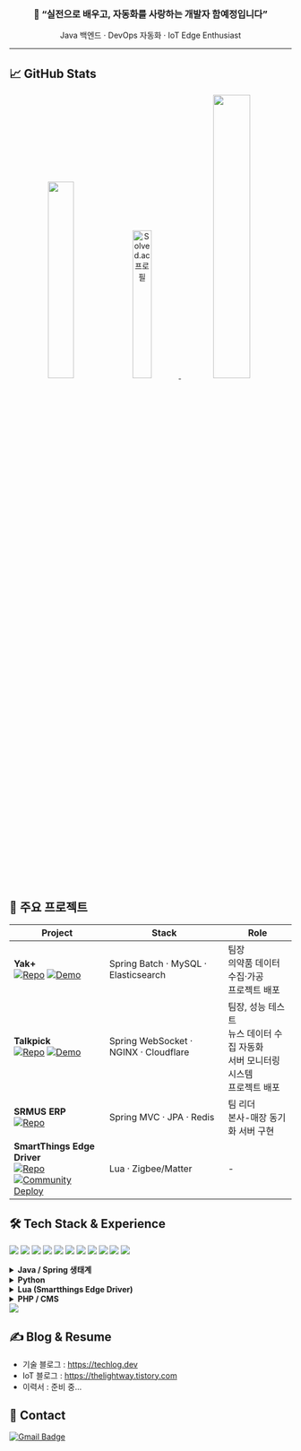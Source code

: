 <h3 align="center">🙌 “실전으로 배우고, 자동화를 사랑하는 개발자 함예정입니다”</h3>
<p align="center">Java 백엔드 · DevOps 자동화 · IoT Edge Enthusiast</p>

---

## 📈 GitHub Stats
<p align="center">
  <img src="https://github-readme-stats.vercel.app/api?username=YJ-circle&show_icons=true&theme=default" width="30%" />
  <a href="https://solved.ac/thelightway">
    <img src="http://mazassumnida.wtf/api/generate_badge?boj=thelightway" alt="Solved.ac 프로필" width="26%" />
  </a>
  <img src="https://github-readme-activity-graph.vercel.app/graph?username=YJ-circle&theme=github-light" width="36%" />
</p>

## 🔭 주요 프로젝트
| Project | Stack | Role |
|---------|-------|------|
| **Yak+**<br/>[![Repo](https://img.shields.io/badge/Repo-181717?style=for-the-badge&logo=github&logoColor=white)](https://github.com/YJ-circle/yakplus-batch) [![Demo](https://img.shields.io/badge/Demo-007ACC?style=for-the-badge&logo=linktree&logoColor=white)](https://yakplus.techlog.dev) | Spring Batch · MySQL · Elasticsearch | 팀장<br/>의약품 데이터 수집·가공 <br/> 프로젝트 배포 |
| **Talkpick**<br/>[![Repo](https://img.shields.io/badge/Repo-181717?style=for-the-badge&logo=github&logoColor=white)](https://github.com/YJ-circle/talkpick-backend) [![Demo](https://img.shields.io/badge/Demo-007ACC?style=for-the-badge&logo=linktree&logoColor=white)](https://talkpick.techlog.dev) | Spring WebSocket · NGINX · Cloudflare | 팀장, 성능 테스트 <br/> 뉴스 데이터 수집 자동화 <br /> 서버 모니터링 시스템 <br /> 프로젝트 배포 |
| **SRMUS ERP**<br/>[![Repo](https://img.shields.io/badge/Repo-181717?style=for-the-badge&logo=github&logoColor=white)](https://github.com/YJ-circle/SRMUS_Project) | Spring MVC · JPA · Redis | 팀 리더<br/>본사-매장 동기화 서버 구현 |
| **SmartThings Edge Driver**<br/>[![Repo](https://img.shields.io/badge/Repo-181717?style=for-the-badge&logo=github&logoColor=white)](https://github.com/YJ-circle/SmartThings)[![Community Deploy](https://img.shields.io/badge/Community%20Deploy-4CAF50?style=for-the-badge&logo=smartthings&logoColor=white)](https://cafe.naver.com/f-e/cafes/29087792/menus/129?viewType=L&ta=WRITER&q=%EC%83%88%EB%A6%BC%EC%9D%B4&page=1)| Lua · Zigbee/Matter | - |

## 🛠️ Tech Stack & Experience
<p>
  <img src="https://img.shields.io/badge/Java-ED8B00?style=flat&logo=openjdk&logoColor=white"/>
  <img src="https://img.shields.io/badge/Spring-6DB33F?style=flat&logo=spring&logoColor=white"/>
  <img src="https://img.shields.io/badge/Spring&nbsp;Batch-6DB33F?style=flat"/>
  <img src="https://img.shields.io/badge/Spring&nbsp;Data&nbsp;JPA-6DB33F?style=flat"/>
  <img src="https://img.shields.io/badge/MyBatis-005B9A?style=flat"/>
  <img src="https://img.shields.io/badge/Python-3776AB?style=flat&logo=python&logoColor=white"/>
  <img src="https://img.shields.io/badge/Lua-000080?style=flat&logo=lua&logoColor=white"/>
  <img src="https://img.shields.io/badge/PHP-777BB4?style=flat&logo=php&logoColor=white"/>
  <img src="https://img.shields.io/badge/Docker-2496ED?style=flat&logo=docker&logoColor=white"/>
  <img src="https://img.shields.io/badge/MySQL-4479A1?style=flat&logo=mysql&logoColor=white"/>
  <img src="https://img.shields.io/badge/Oracle-F80000?style=flat&logo=oracle&logoColor=white"/>
</p>

<details>
<summary><b>Java&nbsp;/&nbsp;Spring&nbsp;생태계</b></summary>

- **자바 컬렉션 프레임워크** 전반을 이해하고, 상황에 맞는 자료구조를 선택해 사용합니다.  
- 클래스·메서드 단위로 **책임을 분리(OOP)** 하여 구현합니다.  
- 동료 코드 리뷰 경험이 풍부하며, PR 기반 협업 흐름을 숙지했습니다.  
- **Spring Framework** 전반(Bean 라이프사이클, AOP, 인터셉터, 커스텀 Argument Resolver 등)을 이해하고 적용할 수 있습니다.  
- **Spring Batch** Partitioning + `StepScope`, `JdbcPagingItemReader`/`JdbcBatchItemWriter`로 대용량 데이터 병합을 수행한 경험이 있습니다.  
- **Spring Data JPA** Entity 설계 및 메서드 네이밍 쿼리를 활용해 CRUD/조회 최적화를 구현했습니다.  
- **MyBatis** Mapper interface ↔ XML 매핑, `resultMap`으로 객체 연관관계 매핑, CRUD 프로젝트 경험 보유.
</details>

<details>
<summary><b>Python</b></summary>

- **Beautiful Soup**를 활용한 웹 크롤링 자동화 스크립트 작성 경험.
</details>

<details>
<summary><b>Lua (Smartthings Edge Driver)</b></summary>

- **SmartThings Edge Driver**를 직접 개발하여 호환 안되던 Zigbee 장치를 사용할 수 있도록 개선
- 배포 후 **100 가구 이상**의 스마트홈에서 실사용 중.
- zigbee edge driver 검색기 제작: https://thelightway.tistory.com/13
- 갤럭시 홈 미니 음악 재생 코드 개선 (DLNA 전송)
</details>

<details>
<summary><b>PHP / CMS</b></summary>

- **그누보드 등 CMS**로 빠른 웹사이트 구축 경험.  
- 대학교 **50주년 행사 자료집**을 CMS 기반 웹페이지로 배포.  
- 타인이 작성한 PHP 코드를 분석·수정하여 커스터마이징한 경험.
</details>

<img src="https://github-readme-stats.vercel.app/api/top-langs/?username=yj-circle&layout=compact&theme=default&langs_count=8" />

## ✍️ Blog & Resume
* 기술 블로그 : <https://techlog.dev>
* IoT 블로그 : <https://thelightway.tistory.com>
* 이력서 : 준비 중...

## 💬 Contact
[![Gmail Badge](https://img.shields.io/badge/thelightway@daum.net-red?style=flat-square&logo=gmail&logoColor=white)](https://formsubmit.co/el/varudo)
